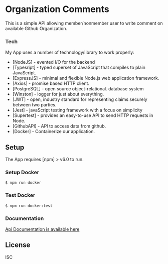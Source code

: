﻿# Organization Comments

This is a simple API allowing member/nonmember user to write comment on available Github Organization.

### Tech

My App uses a number of technology/library to work properly:

- [NodeJS] - evented I/O for the backend
- [Typesript] - typed superset of JavaScript that compiles to plain JavaScript.
- [ExpressJS] - minimal and flexible Node.js web application framework.
- [Axios] - promise based HTTP client.
- [PostgreSQL] - open source object-relational. database system
- [Winston] - logger for just about everything.
- [JWT] - open, industry standard for representing claims securely between two parties.
- [Jest] - javaScript testing framework with a focus on simplicity
- [Supertest] - provides an easy-to-use API to send HTTP requests in Node.
- [GithubAPI] - API to access data from github.
- [Docker] - Containerize our application.

## Setup

The App requires [npm] > v6.0 to run.

### Setup Docker

```
$ npm run docker
```

### Test Docker

```
$ npm run docker:test
```

### Documentation

[Api Documentation is available here](https://organizationcomment.docs.apiary.io/#)

## License

ISC
